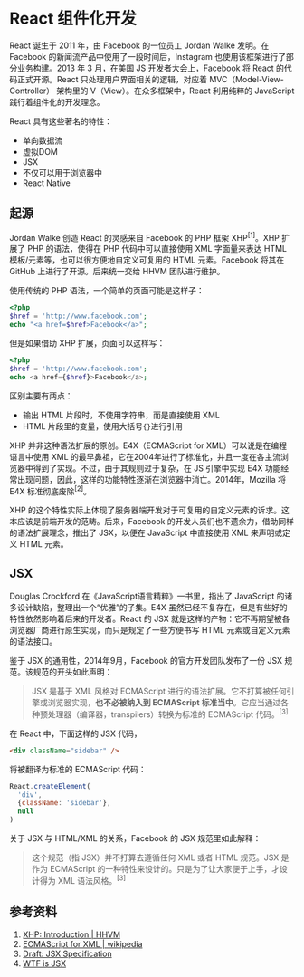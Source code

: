 # React 组件化开发

React 诞生于 2011 年，由 Facebook 的一位员工 Jordan Walke 发明。在 Facebook 的新闻流产品中使用了一段时间后，Instagram 也使用该框架进行了部分业务构建。2013 年 3 月，在美国 JS 开发者大会上，Facebook 将 React 的代码正式开源。React 只处理用户界面相关的逻辑，对应着 MVC（Model-View-Controller） 架构里的 V（View）。在众多框架中，React 利用纯粹的 JavaScript 践行着组件化的开发理念。

React 具有这些著名的特性：

+ 单向数据流
+ 虚拟DOM
+ JSX
+ 不仅可以用于浏览器中
+ React Native

## 起源

Jordan Walke 创造 React 的灵感来自 Facebook 的 PHP 框架 XHP<sup>[1]</sup>。XHP 扩展了 PHP 的语法，使得在 PHP 代码中可以直接使用 XML 字面量来表达 HTML 模板/元素等，也可以很方便地自定义可复用的 HTML 元素。Facebook 将其在 GitHub 上进行了开源。后来统一交给 HHVM 团队进行维护。

使用传统的 PHP 语法，一个简单的页面可能是这样子：

```php
<?php
$href = 'http://www.facebook.com';
echo "<a href=$href>Facebook</a>";
```

但是如果借助 XHP 扩展，页面可以这样写：

```php
<?php
$href = 'http://www.facebook.com';
echo <a href={$href}>Facebook</a>;
```

区别主要有两点：

+ 输出 HTML 片段时，不使用字符串，而是直接使用 XML
+ HTML 片段里的变量，使用大括号`{}`进行引用

XHP 并非这种语法扩展的原创。E4X（ECMAScript for XML）可以说是在编程语言中使用 XML 的最早鼻祖，它在2004年进行了标准化，并且一度在各主流浏览器中得到了实现。不过，由于其规则过于复杂，在 JS 引擎中实现 E4X 功能经常出现问题，因此，这样的功能特性逐渐在浏览器中消亡。2014年，Mozilla 将 E4X 标准彻底废除<sup>[2]</sup>。

XHP 的这个特性实际上体现了服务器端开发对于可复用的自定义元素的诉求。这本应该是前端开发的范畴。后来，Facebook 的开发人员们也不遗余力，借助同样的语法扩展理念，推出了 JSX，以便在 JavaScript 中直接使用 XML 来声明或定义 HTML 元素。

## JSX

Douglas Crockford 在《JavaScript语言精粹》一书里，指出了 JavaScript 的诸多设计缺陷，整理出一个“优雅”的子集。E4X 虽然已经不复存在，但是有些好的特性依然影响着后来的开发者。React 的 JSX 就是这样的产物：它不再期望被各浏览器厂商进行原生实现，而只是规定了一些方便书写 HTML 元素或自定义元素的语法接口。

鉴于 JSX 的通用性，2014年9月，Facebook 的官方开发团队发布了一份 JSX 规范。该规范的开头如此声明：

> JSX 是基于 XML 风格对 ECMAScript 进行的语法扩展。它不打算被任何引擎或浏览器实现，**也不必被纳入到 ECMAScript 标准当中**。它应当通过各种预处理器（编译器，transpilers）转换为标准的 ECMAScript 代码。<sup>[3]</sup>

在 React 中，下面这样的 JSX 代码，

```html
<div className="sidebar" />
```

将被翻译为标准的 ECMAScript 代码：

```javascript
React.createElement(
  'div',
  {className: 'sidebar'},
  null
)
```

关于 JSX 与 HTML/XML 的关系，Facebook 的 JSX 规范里如此解释：

> 这个规范（指 JSX）并不打算去遵循任何 XML 或者 HTML 规范。JSX 是作为 ECMAScript 的一种特性来设计的。只是为了让大家便于上手，才设计得为 XML 语法风格。<sup>[3]</sup>


## 参考资料


1. [XHP: Introduction | HHVM](https://docs.hhvm.com/hack/XHP/introduction)
2. [ECMAScript for XML | wikipedia](https://en.wikipedia.org/wiki/ECMAScript_for_XML)
3. [Draft: JSX Specification](https://facebook.github.io/jsx/)
4. [WTF is JSX](https://jasonformat.com/wtf-is-jsx/)

